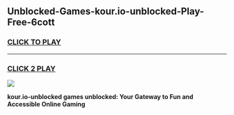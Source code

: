 
## Unblocked-Games-kour.io-unblocked-Play-Free-6cott
<h3>
<a href="https://premium76.site?title=kour.io-unblocked&ref=18A">CLICK TO PLAY</a></h3>
<hr>

<h3>
<a href="https://premium76.site?title=kour.io-unblocked&ref=18A">CLICK 2 PLAY</a>
  
</h3>

<a href="https://premium76.site?title=kour.io-unblocked&ref=18A"><img src="https://clearcache.store/games.png"></a>


**kour.io-unblocked games unblocked: Your Gateway to Fun and Accessible Online Gaming**
